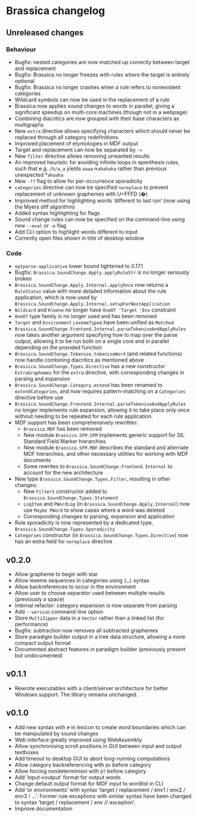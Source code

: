 # Brassica changelog

## Unreleased changes

### Behaviour

- Bugfix: nested categories are now matched up correctly between target and replacement
- Bugfix: Brassica no longer freezes with rules where the target is entirely optional
- Bugfix: Brassica no longer crashes when a rule refers to nonexistent categories
- Wildcard symbols can now be used in the replacement of a rule
- Brassica now applies sound changes to words in parallel, giving a significant speedup on multi-core machines (though not in a webpage)
- Combining diacritics are now grouped with their base characters as multigraphs
- New `extra` directive allows specifying characters which should never be replaced through all category redefinitions
- Improved placement of etymologies in MDF output
- Target and replacement can now be separated by `->`
- New `filter` directive allows removing unwanted results
- An improved heuristic for avoiding infinite loops in epenthesis rules,
    such that e.g. `/h/a_a` yields `aaaa`→`ahahaha` rather than previous unexpected *`ahaaha`
- New `-??` flag to allow for per-occurrence sporadicity
- `categories` directive can now be specified `noreplace`
    to prevent replacement of unknown graphemes with U+FFFD (�)
- Improved method for highlighting words ‘different to last run’
    (now using the Myers diff algorithm)
- Added syntax highlighting for flags
- Sound change rules can now be specified on the command-line using new `--eval` or `-e` flag
- Add CLI option to highlight words different to input
- Currently open files shown in title of desktop window

### Code

- `optparse-applicative` lower bound tightened to 0.17.1
- Bugfix: `Brassica.SoundChange.Apply.applyRuleStr` is no longer seriously broken
- `Brassica.SoundChange.Apply.Internal.applyOnce` now returns a `RuleStatus` value with more detailed information about the rule application, which is now used by `Brassica.SoundChange.Apply.Internal.setupForNextApplication`
- `Wildcard` and `Kleene` no longer have `OneOf 'Target 'Env` constraint
- `OneOf` type family is no longer used and has been removed
- `Target` and `Environment` `LexemeType`s have been unified as `Matched`
- `Brassica.SoundChange.Frontend.Internal.parseTokeniseAndApplyRules` now takes another argument specifying how to map over the parse output,
    allowing it to be run both on a single core and in parallel depending on the provided function
- `Brassica.SoundChange.Tokenise.tokeniseWord` (and related functions) now handle combining diacritics as mentioned above
- `Brassica.SoundChange.Types.Directive` has a new constructor `ExtraGraphemes` for the `extra` directive, with corresponding changes in parsing and expansion
- `Brassica.SoundChange.Category.extend` has been renamed to `extendCategories`, and now requires pattern-matching on a `Categories` directive before use
- `Brassica.SoundChange.Frontend.Internal.parseTokeniseAndApplyRules` no longer implements rule expansion,
   allowing it to take place only once without needing to be repeated for each rule application.
- MDF support has been comprehensively rewritten:
  - `Brassica.MDF` has been removed
  - New module `Brassica.SFM.SFM` implements generic support for SIL Standard Field Marker hierarchies
  - New module `Brassica.SFM.MDF` describes the standard and alternate MDF hierarchies,
    and other necessary utilities for working with MDF documents
  - Some rewrites to `Brassica.SoundChange.Frontend.Internal` to account for the new architecture
- New type `Brassica.SoundChange.Types.Filter`, resulting in other changes:
  - New `FilterS` constructor added to `Brassica.SoundChange.Types.Statement`
  - `LogItem` and `PWordLog` (in `Brassica.SoundChange.Apply.Internal`) now use `Maybe PWord`
    to show cases where a word was deleted
  - Corresponding changes to parsing, expansion and application
- Rule sporadicity is now represented by a dedicated type, `Brassica.SoundChange.Types.Sporadicity`
- `Categories` constructor (in `Brassica.SoundChange.Types.Directive`)
    now has an extra field for `noreplace` directive

## v0.2.0

- Allow grapheme to begin with star
- Allow lexeme sequences in categories using `{…}` syntax
- Allow backreferences to occur in the environment
- Allow user to choose separator used between multiple results (previously a space)
- Internal refactor: category expansion is now separate from parsing
- Add `--version` command-line option
- Store `MultiZipper` data in a `Vector` rather than a linked list (for performance)
- Bugfix: subtraction now removes all subtracted graphemes
- Store paradigm builder output in a tree data structure, allowing a more compact output format
- Documented abstract features in paradigm builder (previously present but undocumented)

## v0.1.1

- Rewrote executables with a client/server architecture for better Windows support.
  The library remains unchanged.

## v0.1.0

- Add new syntax with `#` in lexicon to create word boundaries which can be manipulated by sound changes
- Web interface greatly improved using WebAssembly
- Allow synchronising scroll positions in GUI between input and output textboxes
- Add timeout to desktop GUI to abort long-running computations
- Allow category backreferencing with `@n` before category
- Allow forcing nondeterminism with `@?` before category
- Add ‘input→output’ format for output words
- Change default output format for MDF input to wordlist in CLI
- Add ‘or environments’ with syntax ‘target / replacement / env1 / env2 / env3 / …’.
  Former rule exceptions with similar syntax have been changed to syntax ‘target / replacement / env // exception’.
- Improve documentation
